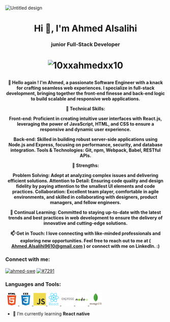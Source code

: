 
![Untitled design](https://github.com/10xXAhmedXx10/10xXAhmedXx10/assets/109596675/dc63f2d3-3653-46ce-b984-1e1bfc364c89)


<h1 align="center">Hi 👋, I'm Ahmed Alsalihi</h1>

<h3 align="center">junior Full-Stack Developer</h3>

<h1 align="center"> <img src="https://komarev.com/ghpvc/?username=10xxahmedxx10&label=Profile%20views&color=0e75b6&style=flat" alt="10xxahmedxx10" /> </p>

<h4 align="center">


👋 Hello again ! I'm Ahmed, a passionate Software Engineer with a knack for crafting seamless web experiences. I specialize in full-stack development, bringing together the front-end finesse and back-end logic to build scalable and responsive web applications.

🔧 Technical Skills:

Front-end: Proficient in creating intuitive user interfaces with React.js, leveraging the power of JavaScript, HTML, and CSS to ensure a responsive and dynamic user experience.

Back-end: Skilled in building robust server-side applications using Node.js and Express, focusing on performance, security, and database integration.
Tools & Technologies: Git, npm, Webpack, Babel, RESTful APIs.

🚀 Strengths:

Problem Solving: Adept at analyzing complex issues and delivering efficient solutions.
Attention to Detail: Ensuring code quality and design fidelity by paying attention to the smallest UI elements and code practices.
Collaboration: Excellent team player, comfortable in agile environments, and skilled in collaborating with designers, product managers, and fellow engineers.

🌱 Continual Learning: Committed to staying up-to-date with the latest trends and best practices in web development to ensure the delivery of innovative and cutting-edge solutions.

📫 Get in Touch:
I love connecting with like-minded professionals and exploring new opportunities. Feel free to reach out to me at ( Ahmed.Alsalihi9610@gmail.com ) or connect with me on LinkedIn. :) </h4>

  
<h3 align="left">Connect with me:</h3>
<p align="left">
<a href="https://linkedin.com/in/ahmed-swe" target="blank"><img align="center" src="https://raw.githubusercontent.com/rahuldkjain/github-profile-readme-generator/master/src/images/icons/Social/linked-in-alt.svg" alt="ahmed-swe" height="30" width="40" /></a>
<a href="https://discord.gg/#7291" target="blank"><img align="center" src="https://raw.githubusercontent.com/rahuldkjain/github-profile-readme-generator/master/src/images/icons/Social/discord.svg" alt="#7291" height="30" width="40" /></a>
</p>

<h3 align="left">Languages and Tools:</h3>
<p align="left">
  <a href="https://www.w3.org/html/" target="_blank">
    <img src="https://raw.githubusercontent.com/devicons/devicon/master/icons/html5/html5-original-wordmark.svg" alt="html5" width="40" height="40"/>
  </a>
  <a href="https://www.w3schools.com/css/" target="_blank">
    <img src="https://raw.githubusercontent.com/devicons/devicon/master/icons/css3/css3-original-wordmark.svg" alt="css3" width="40" height="40"/>
  </a>
  <a href="https://developer.mozilla.org/en-US/docs/Web/JavaScript" target="_blank">
    <img src="https://raw.githubusercontent.com/devicons/devicon/master/icons/javascript/javascript-original.svg" alt="javascript" width="40" height="40"/>
  </a>
  <a href="https://reactjs.org/" target="_blank">
    <img src="https://raw.githubusercontent.com/devicons/devicon/master/icons/react/react-original-wordmark.svg" alt="react" width="40" height="40"/>
  </a>
  <a href="https://expressjs.com" target="_blank">
    <img src="https://raw.githubusercontent.com/devicons/devicon/master/icons/express/express-original-wordmark.svg" alt="express" width="40" height="40"/>
  </a>
  <a href="https://nodejs.org" target="_blank">
    <img src="https://raw.githubusercontent.com/devicons/devicon/master/icons/nodejs/nodejs-original-wordmark.svg" alt="nodejs" width="40" height="40"/>
  </a>
  <a href="https://www.mongodb.com/" target="_blank">
    <img src="https://raw.githubusercontent.com/devicons/devicon/master/icons/mongodb/mongodb-original-wordmark.svg" alt="mongodb" width="40" height="40"/>
  </a>
</p>





- 🌱 I’m currently learning **React native**
